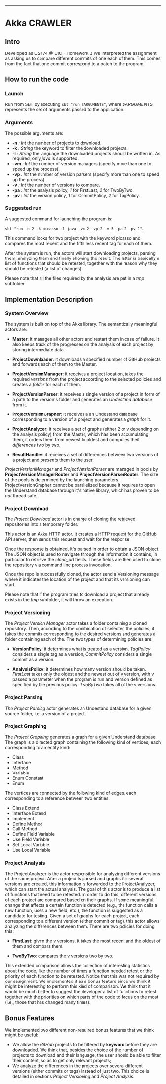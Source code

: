 -----

# Akka CRAWLER

## Intro
Developed as CS474 @ UIC - Homework 3
We interpreted the assignment as asking us to compare different commits of one each of them. This comes from the fact that one commit correspond to a patch to the program. 

## How to run the code

### Launch

Run from SBT by executing `sbt "run $ARGUMENTS"`, where *$ARGUMENTS* represents the set of arguments passed to the application.

### Arguments

The possible arguments are:

+ **-n** *: Int* the number of projects to download.
+ **-k** *: String* the keyword to filter the downloaded projects.
+ **-l** *: String*  the language the downloaded projects should be written in. As required, only *java* is supported.
+ **-vm** *: Int* the number of version managers (specify more than one to speed up the process).
+ **-vp** *: Int* the number of version parsers (specify more than one to speed up the process).
+ **-v** *: Int* the number of versions to compare.
+ **-pa** *: Int* the analysis policy, *1* for FirstLast, *2* for TwoByTwo.
+ **-pv** *: Int* the version policy, *1* for CommitPolicy, *2* for TagPolicy.

### Suggested run

A suggested command for launching the program is:

`sbt "run -n 2 -k picasso -l java -vm 2 -vp 2 -v 5 -pa 2 -pv 1"`. 

This command looks for two project with the keyword picasso and compares the most recent and the fifth less recent tag for each of them.

After the system is run, the actors will start downloading projects, parsing them, analyzing them and finally showing the result. The latter is basically a list of functions that should be retested, together with the reason why they should be retested (a list of changes).

Please note that all the files required by the analysis are put in a *tmp* subfolder. 

## Implementation Description

### System Overview

The system is built on top of the Akka library. The semantically meaningful actors are:

+ **Master**: it manages all other actors and restart them in case of failure. It also keeps track of the progresses on the analysis of each project by storing intermediate data.

+ **ProjectDownloader**: it downloads a specified number of GitHub projects and forwards each of them to the Master.

+ **ProjectVersionManager**: it receives a project location, takes the required *versions* from the project according to the selected policies and creates a *folder* for each of them.

+ **ProjectVersionParser**: it receives a single version of a project in form of a path to the version's folder and generates an *Undestand database* from it.

+ **ProjectVersionGrapher**: it receives a an Undestand database corresponding to a version of a project and generates a *graph* for it.

+ **ProjectAnalyzer**: it receives a set of graphs (either 2 or v depending on the analysis policy) from the Master, which has been accumulating them, it orders them from newest to oldest and computes theit *differences* two by two.

+ **ResultHandler**: it receives a set of differences between two versions of a project and *presents* them to the user.

*ProjectVersionManager* and *ProjectVersionParser* are managed in pools by **ProjectVersionManagerRouter** and **ProjectVersionParserRouter**. The size of the pools is determined by the launching parameters. 
ProjectVersionGrapher cannot be parallelized because it requires to open the Understand database through it's native library, which has proven to be *not* thread safe.

### Project Download

The *Project Download* actor is in charge of cloning the retrieved repositories into a temporary folder. 

This actor is an Akka HTTP actor. It creates a HTTP request for the GitHub API server, then sends this request and wait for the response. 

Once the response is obtained, it's parsed in order to obtain a JSON object. The JSON object is
used to navigate through the information it contains, in particular to retrieve the *clone_url* fields. These fields are then used to clone the repository via command line process invocation. 

Once the repo is successfully cloned, the actor send a Versioning message where it indicates the location of the project and that its versioning can start.

Please note that if the program tries to download a project that already exists in the *tmp* subfolder, it will throw an exception.

### Project Versioning

The *Project Version Manager* actor takes a folder containing a cloned repository. Then, according to the combination of selected the policies, it takes the commits corresponding to the desired versions and generates a folder containing each of the. The two types of determining policies are:

+ **VersionPolicy**: it determines what is treated as a version. *TagPolicy* considers a single tag as a version, *CommitPolicy* considers a single commit as a version.

+ **AnalysisPolicy**: it determines how many version should be taken. *FirstLast* takes only the oldest and the newest out of v version, with v passed a parameter when the program is run and version defined as specified by the previous policy. *TwoByTwo* takes all of the v versions.

### Project Parsing

*The Project Parsing* actor generates an Undestand database for a given source folder, i.e. a version of a project.

### Project Graphing

The *Project Graphing* generates a graph for a given Understand database. The graph is a directed graph containing the following kind of vertices, each corresponding to an entity kind:

+ Class
+ Interface
+ Method
+ Variable
+ Enum Constant
+ Enum

The vertices are connected by the following kind of edges, each corresponding to a reference between two entities:

+ Class Extend
+ Interface Extend
+ Implement
+ Define Method
+ Call Method
+ Define Field Variable
+ Use Field Variable
+ Set Local Variable
+ Use Local Variable

### Project Analysis

The ProjectAnalyzer is the actor responsible for analyzing different versions of the same project. After a project is parsed and graphs for several versions are created, this information is forwarded to the ProjectAnalyzer, which can start the actual analysis. The goal of this actor is to produce a list of functions that need to be retested. In order to do this, different versions of each project are compared based on their graphs. If some meaningful change that affects a certain function is detected (e.g., the function calls a new function, uses a new field, etc.), the function is suggested as a candidate for testing. Given a set of graphs for each project, each corresponding to a different version (either commit or tag), this actor allows analyzing the differences between them. There are two policies for doing this:

+ **FirstLast**: given the v versions, it takes the most recent and the oldest of them and compars them.

+ **TwoByTwo**: compares the v versions two by two.

This extended comparison allows the collection of interesting statistics about the code, like the number of times a function needed retest or the priority of each function to be retested. Notice that this was not required by our assignment. We implemented it as a bonus feature since we think it might be interesting to perform this kind of comparison. We think that it would be much better to suggest the developer a list of functions to retest together with the priorities on which parts of the code to focus on the most (i.e., those that has changed many times). 

## Bonus Features

We implemented two different non-required bonus features that we think might be useful:

+ We allow the *GitHub* projects to be filtered by **keyword** before they are downloaded. We think that, besides the choice of the number of projects to download and their language, the user should be able to filter their content, so as to get only relevant projects;
+ We analyze the differences in the projects over several different versions (either commits or tags) instead of just two. This choice is detailed in sections *Project Versioning* and *Project Analysis*.
